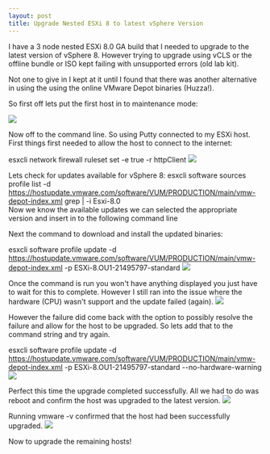 ```yaml
---
layout: post
title: Upgrade Nested ESXi 8 to latest vSphere Version
---
```

I have a 3 node nested ESXi 8.0 GA build that I needed to upgrade to the latest version of vSphere 8. However trying to upgrade using vCLS or the offline bundle or ISO kept failing with unsupported errors (old lab kit).

Not one to give in I kept at it until I found that there was another alternative in using the using the online VMware Depot binaries (Huzza!).


So first off lets put the first host in to maintenance mode:


<img src="{{ site.baseurl }}/images/upgrade-esxi/maint-mode.jpg">

Now off to the command line. So using Putty connected to my ESXi host.
First things first needed to allow the host to connect to the internet:


esxcli network firewall ruleset set -e true -r httpClient
<img src="{{ site.baseurl }}/images/upgrade-esxi/enable-http.png">


Lets check for updates available for vSphere 8:
esxcli software sources profile list -d https://hostupdate.vmware.com/software/VUM/PRODUCTION/main/vmw-depot-index.xml grep | -i Esxi-8.0  
Now we know the available updates we can selected the appropriate version and insert in to the following  command line 


Next the command to download and install the updated binaries:


esxcli software profile update -d https://hostupdate.vmware.com/software/VUM/PRODUCTION/main/vmw-depot-index.xml -p ESXi-8.OU1-21495797-standard
<img src="{{ site.baseurl }}/images/upgrade-esxi/vmw-depot-cmd.png">

Once the command is run you won't have anything displayed you just have to wait for this to complete. However I still ran into the issue where the hardware (CPU) wasn't support and the update failed (again).
<img src="{{ site.baseurl }}/images/upgrade-esxi/hardware-warning.png">

However the failure did come back with the option to possibly resolve the failure and allow for the host to be upgraded. So lets add that to the command string and try again.


esxcli software profile update -d https://hostupdate.vmware.com/software/VUM/PRODUCTION/main/vmw-depot-index.xml -p ESXi-8.OU1-21495797-standard --no-hardware-warning
<img src="{{ site.baseurl }}/images/upgrade-esxi/vmw-depot-cmd-hardware.png">

Perfect this time the upgrade completed successfully. All we had to do was reboot and confirm the host was upgraded to the latest version.
<img src="{{ site.baseurl }}/images/upgrade-esxi/reboot.png">

Running vmware -v confirmed that the host had been successfully upgraded.
<img src="{{ site.baseurl }}/images/upgrade-esxi/version.png">

Now to upgrade the remaining hosts!
